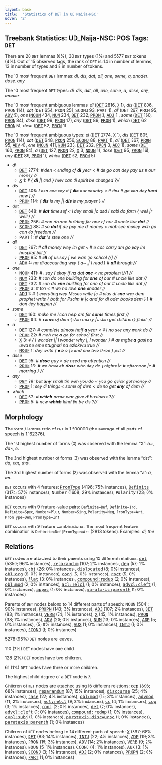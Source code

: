 ```yaml
---
layout: base
title:  'Statistics of DET in UD_Naija-NSC'
udver: '2'
---
```


## Treebank Statistics: UD_Naija-NSC: POS Tags: `DET`

There are 20 `DET` lemmas (0%), 30 `DET` types (1%) and 5577 `DET` tokens (4%).
Out of 15 observed tags, the rank of `DET` is: 14 in number of lemmas, 13 in number of types and 8 in number of tokens.

The 10 most frequent `DET` lemmas: <em>di, dis, dat, all, one, some, a, anoder, dose, any</em>

The 10 most frequent `DET` types:  <em>di, dis, dat, all, one, some, a, dose, any, anoder</em>

The 10 most frequent ambiguous lemmas: <em>di</em> (<tt><a href="pcm_nsc-pos-DET.html">DET</a></tt> 2816, <tt><a href="pcm_nsc-pos-X.html">X</a></tt> 1), <em>dis</em> (<tt><a href="pcm_nsc-pos-DET.html">DET</a></tt> 806, <tt><a href="pcm_nsc-pos-PRON.html">PRON</a></tt> 114), <em>dat</em> (<tt><a href="pcm_nsc-pos-DET.html">DET</a></tt> 654, <tt><a href="pcm_nsc-pos-PRON.html">PRON</a></tt> 251, <tt><a href="pcm_nsc-pos-SCONJ.html">SCONJ</a></tt> 93, <tt><a href="pcm_nsc-pos-PART.html">PART</a></tt> 1), <em>all</em> (<tt><a href="pcm_nsc-pos-DET.html">DET</a></tt> 267, <tt><a href="pcm_nsc-pos-PRON.html">PRON</a></tt> 95, <tt><a href="pcm_nsc-pos-ADV.html">ADV</a></tt> 5), <em>one</em> (<tt><a href="pcm_nsc-pos-NOUN.html">NOUN</a></tt> 434, <tt><a href="pcm_nsc-pos-NUM.html">NUM</a></tt> 234, <tt><a href="pcm_nsc-pos-DET.html">DET</a></tt> 232, <tt><a href="pcm_nsc-pos-PRON.html">PRON</a></tt> 3, <tt><a href="pcm_nsc-pos-ADJ.html">ADJ</a></tt> 1), <em>some</em> (<tt><a href="pcm_nsc-pos-DET.html">DET</a></tt> 160, <tt><a href="pcm_nsc-pos-PRON.html">PRON</a></tt> 84), <em>dose</em> (<tt><a href="pcm_nsc-pos-DET.html">DET</a></tt> 99, <tt><a href="pcm_nsc-pos-PRON.html">PRON</a></tt> 17), <em>any</em> (<tt><a href="pcm_nsc-pos-DET.html">DET</a></tt> 89, <tt><a href="pcm_nsc-pos-PRON.html">PRON</a></tt> 1), <em>which</em> (<tt><a href="pcm_nsc-pos-DET.html">DET</a></tt> 62, <tt><a href="pcm_nsc-pos-PRON.html">PRON</a></tt> 5), <em>dese</em> (<tt><a href="pcm_nsc-pos-DET.html">DET</a></tt> 52, <tt><a href="pcm_nsc-pos-PRON.html">PRON</a></tt> 1)

The 10 most frequent ambiguous types:  <em>di</em> (<tt><a href="pcm_nsc-pos-DET.html">DET</a></tt> 2774, <tt><a href="pcm_nsc-pos-X.html">X</a></tt> 1), <em>dis</em> (<tt><a href="pcm_nsc-pos-DET.html">DET</a></tt> 805, <tt><a href="pcm_nsc-pos-PRON.html">PRON</a></tt> 114), <em>dat</em> (<tt><a href="pcm_nsc-pos-DET.html">DET</a></tt> 648, <tt><a href="pcm_nsc-pos-PRON.html">PRON</a></tt> 256, <tt><a href="pcm_nsc-pos-SCONJ.html">SCONJ</a></tt> 88, <tt><a href="pcm_nsc-pos-PART.html">PART</a></tt> 1), <em>all</em> (<tt><a href="pcm_nsc-pos-DET.html">DET</a></tt> 267, <tt><a href="pcm_nsc-pos-PRON.html">PRON</a></tt> 95, <tt><a href="pcm_nsc-pos-ADV.html">ADV</a></tt> 4), <em>one</em> (<tt><a href="pcm_nsc-pos-NOUN.html">NOUN</a></tt> 411, <tt><a href="pcm_nsc-pos-NUM.html">NUM</a></tt> 233, <tt><a href="pcm_nsc-pos-DET.html">DET</a></tt> 232, <tt><a href="pcm_nsc-pos-PRON.html">PRON</a></tt> 3, <tt><a href="pcm_nsc-pos-ADJ.html">ADJ</a></tt> 1), <em>some</em> (<tt><a href="pcm_nsc-pos-DET.html">DET</a></tt> 160, <tt><a href="pcm_nsc-pos-PRON.html">PRON</a></tt> 84), <em>a</em> (<tt><a href="pcm_nsc-pos-DET.html">DET</a></tt> 127, <tt><a href="pcm_nsc-pos-PRON.html">PRON</a></tt> 22, <tt><a href="pcm_nsc-pos-X.html">X</a></tt> 3, <tt><a href="pcm_nsc-pos-NOUN.html">NOUN</a></tt> 1), <em>dose</em> (<tt><a href="pcm_nsc-pos-DET.html">DET</a></tt> 95, <tt><a href="pcm_nsc-pos-PRON.html">PRON</a></tt> 16), <em>any</em> (<tt><a href="pcm_nsc-pos-DET.html">DET</a></tt> 89, <tt><a href="pcm_nsc-pos-PRON.html">PRON</a></tt> 1), <em>which</em> (<tt><a href="pcm_nsc-pos-DET.html">DET</a></tt> 62, <tt><a href="pcm_nsc-pos-PRON.html">PRON</a></tt> 5)


* <em>di</em>
  * <tt><a href="pcm_nsc-pos-DET.html">DET</a></tt> 2774: <em># den < ending of <b>di</b> year < # de go con dey pay us # our money //</em>
  * <tt><a href="pcm_nsc-pos-X.html">X</a></tt> 1: <em># { <b>di</b> || and } how can di spirit be changed ?//</em>
* <em>dis</em>
  * <tt><a href="pcm_nsc-pos-DET.html">DET</a></tt> 805: <em>I con see sey # [ <b>dis</b> our country < # tins # go con dey hard now ] //</em>
  * <tt><a href="pcm_nsc-pos-PRON.html">PRON</a></tt> 114: <em>{ <b>dis</b> is my || <b>dis</b> is my prayer } //</em>
* <em>dat</em>
  * <tt><a href="pcm_nsc-pos-DET.html">DET</a></tt> 648: <em># <b>dat</b> time sef < I dey small |c and I sabi do farm { well |r well } //</em>
  * <tt><a href="pcm_nsc-pos-PRON.html">PRON</a></tt> 256: <em># con do one building for one of our # uncle like <b>dat</b> //</em>
  * <tt><a href="pcm_nsc-pos-SCONJ.html">SCONJ</a></tt> 88: <em># so <b>dat</b> if de pay me di money < mah see money wah go con do freedom //</em>
  * <tt><a href="pcm_nsc-pos-PART.html">PART</a></tt> 1: <em># <b>dat</b> 's step one //</em>
* <em>all</em>
  * <tt><a href="pcm_nsc-pos-DET.html">DET</a></tt> 267: <em># <b>all</b> money wey im get < # e con carry am go pay im hospital bill //</em>
  * <tt><a href="pcm_nsc-pos-PRON.html">PRON</a></tt> 95: <em># <b>all</b> of us say [ we wan go school //] //</em>
  * <tt><a href="pcm_nsc-pos-ADV.html">ADV</a></tt> 4: <em>na di accounting wey { a~ || I read } # <b>all</b> through //</em>
* <em>one</em>
  * <tt><a href="pcm_nsc-pos-NOUN.html">NOUN</a></tt> 411: <em># I say [ okay if na dat <b>one</b> < no problem !//] //</em>
  * <tt><a href="pcm_nsc-pos-NUM.html">NUM</a></tt> 233: <em># con do one building for <b>one</b> of our # uncle like dat //</em>
  * <tt><a href="pcm_nsc-pos-DET.html">DET</a></tt> 232: <em># con do <b>one</b> building for one of our # uncle like dat //</em>
  * <tt><a href="pcm_nsc-pos-PRON.html">PRON</a></tt> 3: <em># toh < # we no love <b>one</b> anoder //</em>
  * <tt><a href="pcm_nsc-pos-ADJ.html">ADJ</a></tt> 1: <em># { everyting wey Moses write |c # plus di <b>one</b> wey dem prophet write { both for Psalm # |c and for di oder books dem } } # don dey happen //</em>
* <em>some</em>
  * <tt><a href="pcm_nsc-pos-DET.html">DET</a></tt> 160: <em>make me I con help am for <b>some</b> times first //</em>
  * <tt><a href="pcm_nsc-pos-PRON.html">PRON</a></tt> 84: <em># <b>some</b> of dem { don marry |c don get children } finish //</em>
* <em>a</em>
  * <tt><a href="pcm_nsc-pos-DET.html">DET</a></tt> 127: <em># complete almost half <b>a</b> year < # I no see any work do //</em>
  * <tt><a href="pcm_nsc-pos-PRON.html">PRON</a></tt> 22: <em># meh me <b>a</b> go for school first //</em>
  * <tt><a href="pcm_nsc-pos-X.html">X</a></tt> 3: <em># { I wonder || I wonder why || I wonder } # as mgbe <b>a</b> gasi na uwa ne eme ntughari na eziokwu true //</em>
  * <tt><a href="pcm_nsc-pos-NOUN.html">NOUN</a></tt> 1: <em>dey write { <b>a</b> b c |c and one two three } put //</em>
* <em>dose</em>
  * <tt><a href="pcm_nsc-pos-DET.html">DET</a></tt> 95: <em># <b>dose</b> guy < de need my attention //</em>
  * <tt><a href="pcm_nsc-pos-PRON.html">PRON</a></tt> 16: <em># we have eh <b>dose</b> who dey do { nights |c # afternoon |c # morning } //</em>
* <em>any</em>
  * <tt><a href="pcm_nsc-pos-DET.html">DET</a></tt> 89: <em>but <b>any</b> small tin weh you do < you go quick get money //</em>
  * <tt><a href="pcm_nsc-pos-PRON.html">PRON</a></tt> 1: <em>sey di things < some of dem < de no get <b>any</b> of dem //</em>
* <em>which</em>
  * <tt><a href="pcm_nsc-pos-DET.html">DET</a></tt> 62: <em># <b>which</b> name wan give di business ?//</em>
  * <tt><a href="pcm_nsc-pos-PRON.html">PRON</a></tt> 5: <em># now <b>which</b> kind tin be dis ?//</em>

## Morphology

The form / lemma ratio of `DET` is 1.500000 (the average of all parts of speech is 1.162376).

The 1st highest number of forms (3) was observed with the lemma “X”: <em>b~, da~, e</em>.

The 2nd highest number of forms (3) was observed with the lemma “dat”: <em>da, dat, that</em>.

The 3rd highest number of forms (2) was observed with the lemma “a”: <em>a, an</em>.

`DET` occurs with 4 features: <tt><a href="pcm_nsc-feat-PronType.html">PronType</a></tt> (4196; 75% instances), <tt><a href="pcm_nsc-feat-Definite.html">Definite</a></tt> (3174; 57% instances), <tt><a href="pcm_nsc-feat-Number.html">Number</a></tt> (1608; 29% instances), <tt><a href="pcm_nsc-feat-Polarity.html">Polarity</a></tt> (23; 0% instances)

`DET` occurs with 9 feature-value pairs: `Definite=Def`, `Definite=Ind`, `Definite=Spec`, `Number=Plur`, `Number=Sing`, `Polarity=Neg`, `PronType=Art`, `PronType=Dem`, `PronType=Int`

`DET` occurs with 9 feature combinations.
The most frequent feature combination is `Definite=Def|PronType=Art` (2813 tokens).
Examples: <em>di, the</em>


## Relations

`DET` nodes are attached to their parents using 15 different relations: <tt><a href="pcm_nsc-dep-det.html">det</a></tt> (5350; 96% instances), <tt><a href="pcm_nsc-dep-reparandum.html">reparandum</a></tt> (107; 2% instances), <tt><a href="pcm_nsc-dep-dep.html">dep</a></tt> (57; 1% instances), <tt><a href="pcm_nsc-dep-obj.html">obj</a></tt> (26; 0% instances), <tt><a href="pcm_nsc-dep-dislocated.html">dislocated</a></tt> (8; 0% instances), <tt><a href="pcm_nsc-dep-obl-arg.html">obl:arg</a></tt> (8; 0% instances), <tt><a href="pcm_nsc-dep-conj.html">conj</a></tt> (5; 0% instances), <tt><a href="pcm_nsc-dep-root.html">root</a></tt> (5; 0% instances), <tt><a href="pcm_nsc-dep-flat.html">flat</a></tt> (3; 0% instances), <tt><a href="pcm_nsc-dep-compound-redup.html">compound:redup</a></tt> (2; 0% instances), <tt><a href="pcm_nsc-dep-obl-mod.html">obl:mod</a></tt> (2; 0% instances), <tt><a href="pcm_nsc-dep-acl-relcl.html">acl:relcl</a></tt> (1; 0% instances), <tt><a href="pcm_nsc-dep-advcl-cleft.html">advcl:cleft</a></tt> (1; 0% instances), <tt><a href="pcm_nsc-dep-appos.html">appos</a></tt> (1; 0% instances), <tt><a href="pcm_nsc-dep-parataxis-parenth.html">parataxis:parenth</a></tt> (1; 0% instances)

Parents of `DET` nodes belong to 14 different parts of speech: <tt><a href="pcm_nsc-pos-NOUN.html">NOUN</a></tt> (5041; 90% instances), <tt><a href="pcm_nsc-pos-PROPN.html">PROPN</a></tt> (143; 3% instances), <tt><a href="pcm_nsc-pos-ADJ.html">ADJ</a></tt> (107; 2% instances), <tt><a href="pcm_nsc-pos-DET.html">DET</a></tt> (83; 1% instances), <tt><a href="pcm_nsc-pos-VERB.html">VERB</a></tt> (74; 1% instances), <tt><a href="pcm_nsc-pos-X.html">X</a></tt> (45; 1% instances), <tt><a href="pcm_nsc-pos-PRON.html">PRON</a></tt> (38; 1% instances), <tt><a href="pcm_nsc-pos-ADV.html">ADV</a></tt> (20; 0% instances), <tt><a href="pcm_nsc-pos-NUM.html">NUM</a></tt> (13; 0% instances), <tt><a href="pcm_nsc-pos-ADP.html">ADP</a></tt> (5; 0% instances),  (5; 0% instances), <tt><a href="pcm_nsc-pos-AUX.html">AUX</a></tt> (1; 0% instances), <tt><a href="pcm_nsc-pos-INTJ.html">INTJ</a></tt> (1; 0% instances), <tt><a href="pcm_nsc-pos-SCONJ.html">SCONJ</a></tt> (1; 0% instances)

5278 (95%) `DET` nodes are leaves.

110 (2%) `DET` nodes have one child.

128 (2%) `DET` nodes have two children.

61 (1%) `DET` nodes have three or more children.

The highest child degree of a `DET` node is 7.

Children of `DET` nodes are attached using 16 different relations: <tt><a href="pcm_nsc-dep-dep.html">dep</a></tt> (398; 68% instances), <tt><a href="pcm_nsc-dep-reparandum.html">reparandum</a></tt> (87; 15% instances), <tt><a href="pcm_nsc-dep-discourse.html">discourse</a></tt> (25; 4% instances), <tt><a href="pcm_nsc-dep-case.html">case</a></tt> (22; 4% instances), <tt><a href="pcm_nsc-dep-obl-mod.html">obl:mod</a></tt> (15; 3% instances), <tt><a href="pcm_nsc-dep-advmod.html">advmod</a></tt> (11; 2% instances), <tt><a href="pcm_nsc-dep-acl-relcl.html">acl:relcl</a></tt> (9; 2% instances), <tt><a href="pcm_nsc-dep-cc.html">cc</a></tt> (4; 1% instances), <tt><a href="pcm_nsc-dep-cop.html">cop</a></tt> (3; 1% instances), <tt><a href="pcm_nsc-dep-conj.html">conj</a></tt> (2; 0% instances), <tt><a href="pcm_nsc-dep-det.html">det</a></tt> (2; 0% instances), <tt><a href="pcm_nsc-dep-advcl-cleft.html">advcl:cleft</a></tt> (1; 0% instances), <tt><a href="pcm_nsc-dep-compound-redup.html">compound:redup</a></tt> (1; 0% instances), <tt><a href="pcm_nsc-dep-expl-subj.html">expl:subj</a></tt> (1; 0% instances), <tt><a href="pcm_nsc-dep-parataxis-discourse.html">parataxis:discourse</a></tt> (1; 0% instances), <tt><a href="pcm_nsc-dep-parataxis-parenth.html">parataxis:parenth</a></tt> (1; 0% instances)

Children of `DET` nodes belong to 14 different parts of speech: <tt><a href="pcm_nsc-pos-X.html">X</a></tt> (397; 68% instances), <tt><a href="pcm_nsc-pos-DET.html">DET</a></tt> (83; 14% instances), <tt><a href="pcm_nsc-pos-INTJ.html">INTJ</a></tt> (22; 4% instances), <tt><a href="pcm_nsc-pos-ADP.html">ADP</a></tt> (19; 3% instances), <tt><a href="pcm_nsc-pos-PRON.html">PRON</a></tt> (19; 3% instances), <tt><a href="pcm_nsc-pos-ADV.html">ADV</a></tt> (14; 2% instances), <tt><a href="pcm_nsc-pos-VERB.html">VERB</a></tt> (9; 2% instances), <tt><a href="pcm_nsc-pos-NOUN.html">NOUN</a></tt> (5; 1% instances), <tt><a href="pcm_nsc-pos-CCONJ.html">CCONJ</a></tt> (4; 1% instances), <tt><a href="pcm_nsc-pos-AUX.html">AUX</a></tt> (3; 1% instances), <tt><a href="pcm_nsc-pos-SCONJ.html">SCONJ</a></tt> (3; 1% instances), <tt><a href="pcm_nsc-pos-ADJ.html">ADJ</a></tt> (2; 0% instances), <tt><a href="pcm_nsc-pos-PROPN.html">PROPN</a></tt> (2; 0% instances), <tt><a href="pcm_nsc-pos-PART.html">PART</a></tt> (1; 0% instances)

